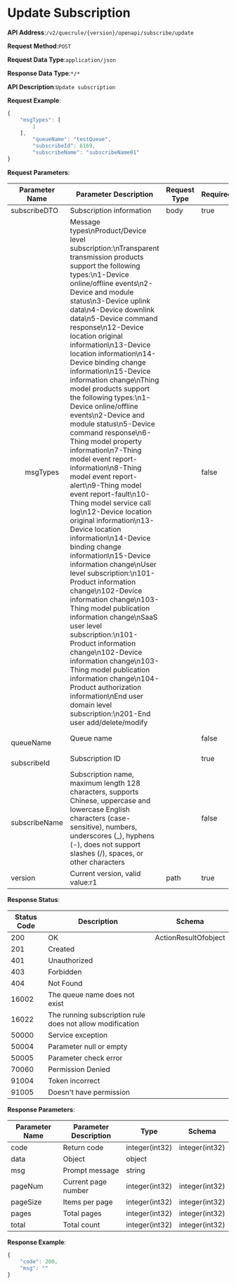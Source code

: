 # Update Subscription


**API Address**:`/v2/quecrule/{version}/openapi/subscribe/update`


**Request Method**:`POST`


**Request Data Type**:`application/json`


**Response Data Type**:`*/*`


**API Description**:`Update subscription`



**Request Example**:


```javascript
{
    "msgTypes": [
        1
    ],
        "queueName": "testQueue",
        "subscribeId": 6169,
        "subscribeName": "subscribeName01"
}
```


**Request Parameters**:


| Parameter Name           | Parameter Description                                         | Request Type | Required | Data Type                  | Schema                    |
| ------------------------ | ------------------------------------------------------------- | ------------ | -------- | ------------------------- | ------------------------- |
| subscribeDTO             | Subscription information                                      | body         | true     | OpenApiSubscribeUpdateDTO | OpenApiSubscribeUpdateDTO |
| &emsp;&emsp;msgTypes     | Message types\nProduct/Device level subscription:\nTransparent transmission products support the following types:\n1-Device online/offline events\n2-Device and module status\n3-Device uplink data\n4-Device downlink data\n5-Device command response\n12-Device location original information\n13-Device location information\n14-Device binding change information\n15-Device information change\nThing model products support the following types:\n1-Device online/offline events\n2-Device and module status\n5-Device command response\n6-Thing model property information\n7-Thing model event report-information\n8-Thing model event report-alert\n9-Thing model event report-fault\n10-Thing model service call log\n12-Device location original information\n13-Device location information\n14-Device binding change information\n15-Device information change\nUser level subscription:\n101-Product information change\n102-Device information change\n103-Thing model publication information change\nSaaS user level subscription:\n101-Product information change\n102-Device information change\n103-Thing model publication information change\n104-Product authorization information\nEnd user domain level subscription:\n201-End user add/delete/modify |              | false    | array                     | integer                   |
| &emsp;&emsp;queueName    | Queue name                                                    |              | false    | string                    |                           |
| &emsp;&emsp;subscribeId  | Subscription ID                                               |              | true     | integer(int64)            |                           |
| &emsp;&emsp;subscribeName | Subscription name, maximum length 128 characters, supports Chinese, uppercase and lowercase English characters (case-sensitive), numbers, underscores (_), hyphens (-), does not support slashes (/), spaces, or other characters |              | false    | string                    |                           |
| version                  | Current version, valid value:r1                               | path         | true     | string                    |                           |


**Response Status**:


| Status Code | Description                                              | Schema               |
| ----------- | -------------------------------------------------------- | -------------------- |
| 200         | OK                                                       | ActionResultOfobject |
| 201         | Created                                                  |                      |
| 401         | Unauthorized                                             |                      |
| 403         | Forbidden                                                |                      |
| 404         | Not Found                                                |                      |
| 16002       | The queue name does not exist                            |                      |
| 16022       | The running subscription rule does not allow modification |                     |
| 50000       | Service exception                                        |                      |
| 50004       | Parameter null or empty                                  |                      |
| 50005       | Parameter check error                                    |                      |
| 70060       | Permission Denied                                        |                      |
| 91004       | Token incorrect                                          |                      |
| 91005       | Doesn't have permission                                  |                      |


**Response Parameters**:


| Parameter Name | Parameter Description | Type           | Schema         |
| -------------- | --------------------- | -------------- | -------------- |
| code           | Return code           | integer(int32) | integer(int32) |
| data           | Object                | object         |                |
| msg            | Prompt message        | string         |                |
| pageNum        | Current page number   | integer(int32) | integer(int32) |
| pageSize       | Items per page        | integer(int32) | integer(int32) |
| pages          | Total pages           | integer(int32) | integer(int32) |
| total          | Total count           | integer(int32) | integer(int32) |


**Response Example**:
```javascript
{
	"code": 200,
	"msg": ""
}
```
